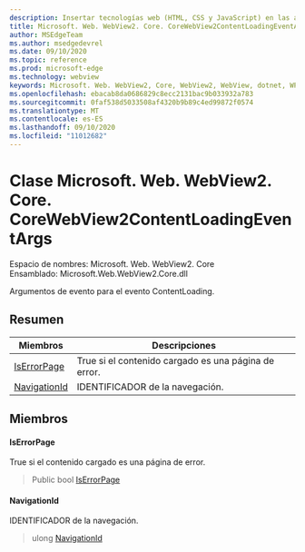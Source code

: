 ```yaml
---
description: Insertar tecnologías web (HTML, CSS y JavaScript) en las aplicaciones nativas con el control Microsoft Edge WebView2
title: Microsoft. Web. WebView2. Core. CoreWebView2ContentLoadingEventArgs
author: MSEdgeTeam
ms.author: msedgedevrel
ms.date: 09/10/2020
ms.topic: reference
ms.prod: microsoft-edge
ms.technology: webview
keywords: Microsoft. Web. WebView2, Core, WebView2, WebView, dotnet, WPF, WinForms, App, Edge, CoreWebView2, CoreWebView2Controller, control de explorador, Edge HTML, Microsoft. Web. WebView2. Core. CoreWebView2ContentLoadingEventArgs
ms.openlocfilehash: ebacab8da0686829c8ecc2131bac9b033932a783
ms.sourcegitcommit: 0faf538d5033508af4320b9b89c4ed99872f0574
ms.translationtype: MT
ms.contentlocale: es-ES
ms.lasthandoff: 09/10/2020
ms.locfileid: "11012682"
---
```

# Clase Microsoft. Web. WebView2. Core. CoreWebView2ContentLoadingEventArgs 

Espacio de nombres: Microsoft. Web. WebView2. Core \
Ensamblado: Microsoft.Web.WebView2.Core.dll

Argumentos de evento para el evento ContentLoading.

## Resumen

 Miembros                        | Descripciones
--------------------------------|---------------------------------------------
[IsErrorPage](#iserrorpage) | True si el contenido cargado es una página de error.
[NavigationId](#navigationid) | IDENTIFICADOR de la navegación.

## Miembros

#### IsErrorPage 

True si el contenido cargado es una página de error.

> Public bool [IsErrorPage](#iserrorpage)

#### NavigationId 

IDENTIFICADOR de la navegación.

> ulong [NavigationId](#navigationid)

